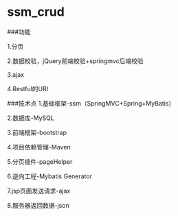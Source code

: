 # ssm_crud
###功能

1.分页

2.数据校验，jQuery前端校验+springmvc后端校验

3.ajax

4.Restful的URI

###技术点
1.基础框架-ssm（SpringMVC+Spring+MyBatis）

2.数据库-MySQL

3.前端框架-bootstrap

4.项目依赖管理-Maven

5.分页插件-pageHelper

6.逆向工程-Mybatis Generator

7.jsp页面发送请求-ajax

8.服务器返回数据-json
 